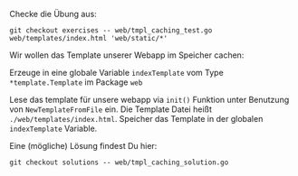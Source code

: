 Checke die Übung aus:

    git checkout exercises -- web/tmpl_caching_test.go web/templates/index.html 'web/static/*'

Wir wollen das Template unserer Webapp im Speicher cachen:

Erzeuge in eine globale Variable `indexTemplate` vom Type `*template.Template` im Package `web`

Lese das template für unsere webapp via `init()` Funktion unter Benutzung von `NewTemplateFromFile`
ein. Die Template Datei heißt `./web/templates/index.html`. Speicher das Template in der globalen `indexTemplate`
Variable.

Eine (mögliche) Lösung findest Du hier:

    git checkout solutions -- web/tmpl_caching_solution.go